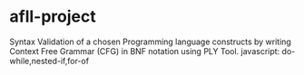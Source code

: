 # afll-project
Syntax Validation of a chosen Programming language constructs by writing Context Free Grammar (CFG) in BNF notation using PLY Tool.
javascript: do-while,nested-if,for-of
